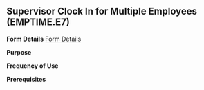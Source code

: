 ## Supervisor Clock In for Multiple Employees (EMPTIME.E7)
<PageHeader />

**Form Details**
[Form Details](../EMPTIME-E7-1/README.md)

**Purpose**

**Frequency of Use**

**Prerequisites**

<badge text= "Version 8.10.57 " vertical="middle" />

<PageFooter />
